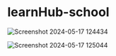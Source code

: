 # learnHub-school

![Screenshot 2024-05-17 124434](https://github.com/MayaNikfar/learnHub-school/assets/157966035/6ed981fb-6c33-4035-9d1f-c988f92de37f)

![Screenshot 2024-05-17 125044](https://github.com/MayaNikfar/learnHub-school/assets/157966035/09546def-38f5-4a66-8274-dd6cf9bb6d70)
